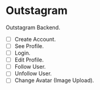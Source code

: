 # Outstagram

Outstagram Backend.

- [ ] Create Account.
- [ ] See Profile.
- [ ] Login.
- [ ] Edit Profile.
- [ ] Follow User.
- [ ] Unfollow User.
- [ ] Change Avatar (Image Upload).
